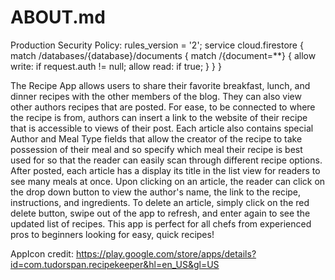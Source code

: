 #  ABOUT.md

Production Security Policy:
rules_version = '2';
service cloud.firestore {
  match /databases/{database}/documents {
    match /{document=**} {
      allow write: if request.auth != null;
      allow read: if true;
    }
  }
}


The Recipe App allows users to share their favorite breakfast, lunch, and dinner recipes with the other members of the blog. They can also view other authors recipes that are posted. For ease, to be connected to where the recipe is from, authors can insert a link to the website of their recipe that is accessible to views of their post. Each article also contains special Author and Meal Type fields that allow the creator of the recipe to take possession of their meal and so specify which meal their recipe is best used for so that the reader can easily scan through different recipe options. After posted, each article has a display its title in the list view for readers to see many meals at once. Upon clicking on an article, the reader can click on the drop down button to view the author's name, the link to the recipe,  instructions, and ingredients. To delete an article, simply click on the red delete button, swipe out of the app to refresh, and enter again to see the updated list of recipes. This app is perfect for all chefs from experienced pros to beginners looking for easy, quick recipes!


AppIcon credit:
https://play.google.com/store/apps/details?id=com.tudorspan.recipekeeper&hl=en_US&gl=US

